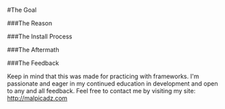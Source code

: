 #The Goal

###The Reason

###The Install Process

###The Aftermath

###The Feedback

Keep in mind that this was made for practicing with frameworks. I'm passionate and eager in my continued education in development and open to any and all feedback. Feel free to contact me by visiting my site: http://malpicadz.com